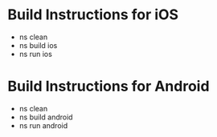 # Build Instructions for iOS
- ns clean
- ns build ios
- ns run ios

# Build Instructions for Android
- ns clean
- ns build android
- ns run android

